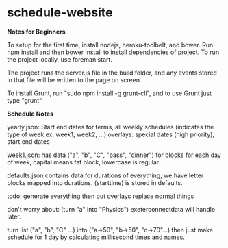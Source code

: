 schedule-website
================

<b>Notes for Beginners</b>

To setup for the first time, install nodejs, heroku-toolbelt, and bower. Run npm install and then bower install to install dependencies of project. To run the project locally, use foreman start.

The project runs the server.js file in the build folder, and any events stored in that file will be written to the page on screen.

To install Grunt, run "sudo npm install  -g grunt-cli", and to use Grunt just type "grunt"

<b>Schedule Notes</b>

yearly.json: Start end dates for terms, all weekly schedules (indicates the type of week ex. week1, week2, ...)
overlays: special dates (high priority), start end dates

week1.json: has data ("a", "b", "C", "pass", "dinner") for blocks for each day of week, capital means fat block, lowercase is regular.

defaults.json contains data for durations of everything, we have letter blocks mapped into durations.
(starttime) is stored in defaults.

todo: generate everything then put overlays replace normal things

don't worry about: (turn "a" into "Physics") exeterconnectdata will handle later.

turn list ("a", "b", "C" ...) into ("a->50", "b->50", "c->70"...)
then just make schedule for 1 day by calculating millisecond times and names.



